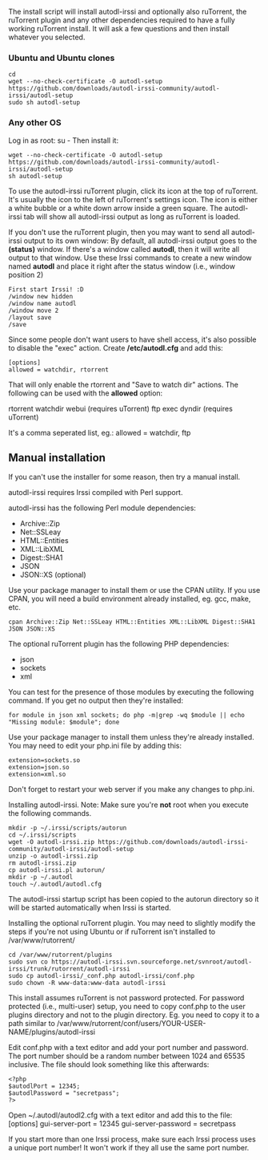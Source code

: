 The install script will install autodl-irssi and optionally also ruTorrent, the ruTorrent plugin and any other dependencies required to have a fully working ruTorrent install. It will ask a few questions and then install whatever you selected.

### Ubuntu and Ubuntu clones

	cd
	wget --no-check-certificate -O autodl-setup https://github.com/downloads/autodl-irssi-community/autodl-irssi/autodl-setup
	sudo sh autodl-setup

### Any other OS
Log in as root:
	su -
Then install it:

	wget --no-check-certificate -O autodl-setup https://github.com/downloads/autodl-irssi-community/autodl-irssi/autodl-setup
	sh autodl-setup


To use the autodl-irssi ruTorrent plugin, click its icon at the top of ruTorrent. It's usually the icon to the left of ruTorrent's settings icon. The icon is either a white bubble or a white down arrow inside a green square. The autodl-irssi tab will show all autodl-irssi output as long as ruTorrent is loaded.



If you don't use the ruTorrent plugin, then you may want to send all autodl-irssi output to its own window:
By default, all autodl-irssi output goes to the **(status)** window. If there's a window called **autodl**, then it will write all output to that window. Use these Irssi commands to create a new window named **autodl** and place it right after the status window (i.e., window position 2)

	First start Irssi! :D
	/window new hidden
	/window name autodl
	/window move 2
	/layout save
	/save


Since some people don't want users to have shell access, it's also possible to disable the "exec" action. Create **/etc/autodl.cfg** and add this:

	[options]
	allowed = watchdir, rtorrent

That will only enable the rtorrent and "Save to watch dir" actions. The following can be used with the **allowed** option:

rtorrent
watchdir
webui (requires uTorrent)
ftp
exec
dyndir (requires uTorrent)

It's a comma seperated list, eg.: allowed = watchdir, ftp



## Manual installation

If you can't use the installer for some reason, then try a manual install.

autodl-irssi requires Irssi compiled with Perl support.

autodl-irssi has the following Perl module dependencies:
* Archive::Zip
* Net::SSLeay
* HTML::Entities
* XML::LibXML
* Digest::SHA1
* JSON
* JSON::XS (optional)

Use your package manager to install them or use the CPAN utility. If you use CPAN, you will need a build environment already installed, eg. gcc, make, etc.

	cpan Archive::Zip Net::SSLeay HTML::Entities XML::LibXML Digest::SHA1 JSON JSON::XS

The optional ruTorrent plugin has the following PHP dependencies:
* json
* sockets
* xml

You can test for the presence of those modules by executing the following command. If you get no output then they're installed:

	for module in json xml sockets; do php -m|grep -wq $module || echo "Missing module: $module"; done

Use your package manager to install them unless they're already installed. You may need to edit your php.ini file by adding this:

	extension=sockets.so
	extension=json.so
	extension=xml.so


Don't forget to restart your web server if you make any changes to php.ini.


Installing autodl-irssi. Note: Make sure you're **not** root when you execute the following commands.

	mkdir -p ~/.irssi/scripts/autorun
	cd ~/.irssi/scripts
	wget -O autodl-irssi.zip https://github.com/downloads/autodl-irssi-community/autodl-irssi/autodl-setup
	unzip -o autodl-irssi.zip
	rm autodl-irssi.zip
	cp autodl-irssi.pl autorun/
	mkdir -p ~/.autodl
	touch ~/.autodl/autodl.cfg


The autodl-irssi startup script has been copied to the autorun directory so it will be started automatically when Irssi is started.


Installing the optional ruTorrent plugin. You may need to slightly modify the steps if you're not using Ubuntu or if ruTorrent isn't installed to /var/www/rutorrent/

	cd /var/www/rutorrent/plugins
	sudo svn co https://autodl-irssi.svn.sourceforge.net/svnroot/autodl-irssi/trunk/rutorrent/autodl-irssi
	sudo cp autodl-irssi/_conf.php autodl-irssi/conf.php
	sudo chown -R www-data:www-data autodl-irssi


This install assumes ruTorrent is not password protected. For password protected (i.e., multi-user) setup, you need to copy conf.php to the user plugins directory and not to the plugin directory. Eg. you need to copy it to a path similar to /var/www/rutorrent/conf/users/YOUR-USER-NAME/plugins/autodl-irssi

Edit conf.php with a text editor and add your port number and password. The port number should be a random number between 1024 and 65535 inclusive. The file should look something like this afterwards:

	<?php
	$autodlPort = 12345;
	$autodlPassword = "secretpass";
	?>


Open ~/.autodl/autodl2.cfg with a text editor and add this to the file:
	[options]
	gui-server-port = 12345
	gui-server-password = secretpass


If you start more than one Irssi process, make sure each Irssi process uses a unique port number! It won't work if they all use the same port number.